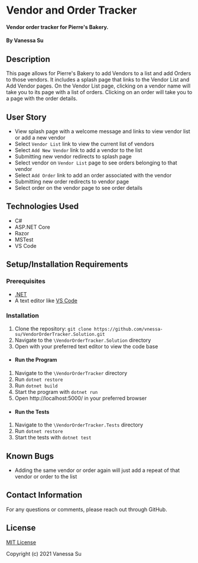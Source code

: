 # Vendor and Order Tracker

#### Vendor order tracker for Pierre's Bakery.

#### By Vanessa Su

## Description

This page allows for Pierre's Bakery to add Vendors to a list and add Orders to those vendors. It includes a splash page that links to the Vendor List and Add Vendor pages. On the Vendor List page, clicking on a vendor name will take you to its page with a list of orders. Clicking on an order will take you to a page with the order details.

## User Story

* View splash page with a welcome message and links to view vendor list or add a new vendor
* Select `Vendor List` link to view the current list of vendors
* Select `Add New Vendor` link to add a vendor to the list
* Submitting new vendor redirects to splash page
* Select vendor on `Vendor List` page to see orders belonging to that vendor
* Select `Add Order` link to add an order associated with the vendor
* Submitting new order redirects to vendor page
* Select order on the vendor page to see order details

## Technologies Used

* C#
* ASP.NET&#8203; Core
* Razor
* MSTest
* VS Code

## Setup/Installation Requirements

### Prerequisites
* [.NET](https://dotnet.microsoft.com/)
* A text editor like [VS Code](https://code.visualstudio.com/)

### Installation
1. Clone the repository: `git clone https://github.com/vnessa-su/VendorOrderTracker.Solution.git`
2. Navigate to the `\VendorOrderTracker.Solution` directory
3. Open with your preferred text editor to view the code base
* #### Run the Program
1. Navigate to the `\VendorOrderTracker` directory
2. Run `dotnet restore`
3. Run `dotnet build`
4. Start the program with `dotnet run`
5. Open http://localhost:5000/ in your preferred browser
* #### Run the Tests
1. Navigate to the `\VendorOrderTracker.Tests` directory
2. Run `dotnet restore`
4. Start the tests with `dotnet test`

## Known Bugs

* Adding the same vendor or order again will just add a repeat of that vendor or order to the list

## Contact Information

For any questions or comments, please reach out through GitHub.

## License

[MIT License](license)

Copyright (c) 2021 Vanessa Su